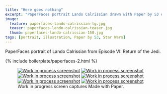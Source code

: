 ```yaml
---
title: "Here goes nothing"
excerpt: "PaperFaces portrait Lando Calrissian drawn with Paper by 53 on an iPad."
image: 
  feature: paperfaces-lando-calrissian-lg.jpg
  teaser: paperfaces-lando-calrissian-teaser.jpg
  thumb: paperfaces-lando-calrissian-150.jpg
tags: [portrait, illustration, Paper by 53, Star Wars]
---
```


PaperFaces portrait of Lando Calrissian from Episode VI: Return of the Jedi.

{% include boilerplate/paperfaces-2.html %}

<figure class="third">
	<a href="{{ site.url }}/assets/images/paperfaces-lando-calrissian-process-1-lg.jpg"><img src="{{ site.url }}/assets/images/paperfaces-lando-calrissian-process-1-600.jpg" alt="Work in process screenshot"></a>
	<a href="{{ site.url }}/assets/images/paperfaces-lando-calrissian-process-2-lg.jpg"><img src="{{ site.url }}/assets/images/paperfaces-lando-calrissian-process-2-600.jpg" alt="Work in process screenshot"></a>
	<a href="{{ site.url }}/assets/images/paperfaces-lando-calrissian-process-3-lg.jpg"><img src="{{ site.url }}/assets/images/paperfaces-lando-calrissian-process-3-600.jpg" alt="Work in process screenshot"></a>
	<a href="{{ site.url }}/assets/images/paperfaces-lando-calrissian-process-4-lg.jpg"><img src="{{ site.url }}/assets/images/paperfaces-lando-calrissian-process-4-600.jpg" alt="Work in process screenshot"></a>
	<a href="{{ site.url }}/assets/images/paperfaces-lando-calrissian-process-5-lg.jpg"><img src="{{ site.url }}/assets/images/paperfaces-lando-calrissian-process-5-600.jpg" alt="Work in process screenshot"></a>
	<a href="{{ site.url }}/assets/images/paperfaces-lando-calrissian-process-6-lg.jpg"><img src="{{ site.url }}/assets/images/paperfaces-lando-calrissian-process-6-600.jpg" alt="Work in process screenshot"></a>
	<figcaption>Work in progress screen captures Made with Paper.</figcaption>
</figure>
